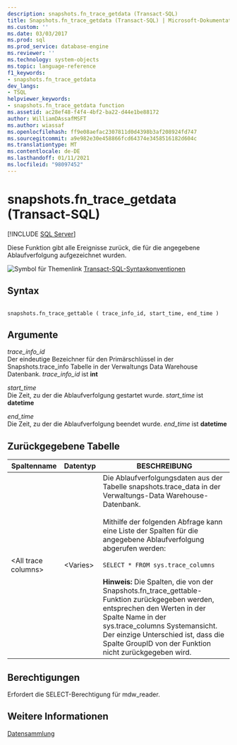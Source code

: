 ```yaml
---
description: snapshots.fn_trace_getdata (Transact-SQL)
title: Snapshots.fn_trace_getdata (Transact-SQL) | Microsoft-Dokumentation
ms.custom: ''
ms.date: 03/03/2017
ms.prod: sql
ms.prod_service: database-engine
ms.reviewer: ''
ms.technology: system-objects
ms.topic: language-reference
f1_keywords:
- snapshots.fn_trace_getdata
dev_langs:
- TSQL
helpviewer_keywords:
- snapshots.fn_trace_getdata function
ms.assetid: ac28ef48-f4f4-4bf2-ba22-d44e1be88172
author: WilliamDAssafMSFT
ms.author: wiassaf
ms.openlocfilehash: ff9e08aefac2307811d0d4398b3af208924fd747
ms.sourcegitcommit: a9e982e30e458866fcd64374e3458516182d604c
ms.translationtype: MT
ms.contentlocale: de-DE
ms.lasthandoff: 01/11/2021
ms.locfileid: "98097452"
---
```

# <a name="snapshotsfn_trace_getdata-transact-sql"></a>snapshots.fn_trace_getdata (Transact-SQL)
[!INCLUDE [SQL Server](../../includes/applies-to-version/sqlserver.md)]

  Diese Funktion gibt alle Ereignisse zurück, die für die angegebene Ablaufverfolgung aufgezeichnet wurden.  
  
 ![Symbol für Themenlink](../../database-engine/configure-windows/media/topic-link.gif "Symbol für Themenlink") [Transact-SQL-Syntaxkonventionen](../../t-sql/language-elements/transact-sql-syntax-conventions-transact-sql.md)  
  
## <a name="syntax"></a>Syntax  
  
```  
  
snapshots.fn_trace_gettable ( trace_info_id, start_time, end_time )  
```  
  
## <a name="arguments"></a>Argumente  
 *trace_info_id*  
 Der eindeutige Bezeichner für den Primärschlüssel in der Snapshots.trace_info Tabelle in der Verwaltungs Data Warehouse Datenbank. *trace_info_id* ist **int**  
  
 *start_time*  
 Die Zeit, zu der die Ablaufverfolgung gestartet wurde. *start_time* ist **datetime**  
  
 *end_time*  
 Die Zeit, zu der die Ablaufverfolgung beendet wurde. *end_time* ist **datetime**  
  
## <a name="table-returned"></a>Zurückgegebene Tabelle  
  
|Spaltenname|Datentyp|BESCHREIBUNG|  
|-----------------|---------------|-----------------|  
|\<All trace columns>|\<Varies>|Die Ablaufverfolgungsdaten aus der Tabelle snapshots.trace_data in der Verwaltungs-Data Warehouse-Datenbank.<br /><br /> Mithilfe der folgenden Abfrage kann eine Liste der Spalten für die angegebene Ablaufverfolgung abgerufen werden:<br /><br /> `SELECT * FROM sys.trace_columns`<br /><br /> **Hinweis:** Die Spalten, die von der Snapshots.fn_trace_gettable-Funktion zurückgegeben werden, entsprechen den Werten in der Spalte Name in der sys.trace_columns Systemansicht. Der einzige Unterschied ist, dass die Spalte GroupID von der Funktion nicht zurückgegeben wird.|  
  
## <a name="permissions"></a>Berechtigungen  
 Erfordert die SELECT-Berechtigung für mdw_reader.  
  
## <a name="see-also"></a>Weitere Informationen  
 [Datensammlung](../../relational-databases/data-collection/data-collection.md)  
  
  
